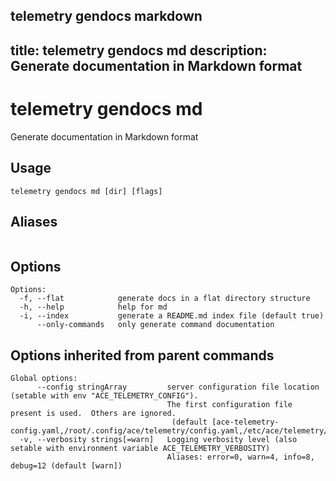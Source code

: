 telemetry gendocs markdown
---
title: telemetry gendocs md
description: Generate documentation in Markdown format
---

<!--
This documentation is auto generated by a script.
Please do not edit this file directly.
-->

<!-- markdownlint-disable-next-line single-title -->
# telemetry gendocs md

Generate documentation in Markdown format

## Usage

```plaintext
telemetry gendocs md [dir] [flags]
```

## Aliases

```plaintext
```

## Options

```plaintext
Options:
  -f, --flat            generate docs in a flat directory structure
  -h, --help            help for md
  -i, --index           generate a README.md index file (default true)
      --only-commands   only generate command documentation
```

## Options inherited from parent commands

```plaintext
Global options:
      --config stringArray         server configuration file location (setable with env "ACE_TELEMETRY_CONFIG"). 
                                   The first configuration file present is used.  Others are ignored.
                                    (default [ace-telemetry-config.yaml,/root/.config/ace/telemetry/config.yaml,/etc/ace/telemetry/config.yaml])
  -v, --verbosity strings[=warn]   Logging verbosity level (also setable with environment variable ACE_TELEMETRY_VERBOSITY)
                                   Aliases: error=0, warn=4, info=8, debug=12 (default [warn])
```
